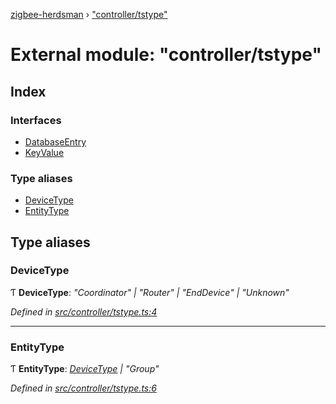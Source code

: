 [zigbee-herdsman](../README.md) › ["controller/tstype"](_controller_tstype_.md)

# External module: "controller/tstype"

## Index

### Interfaces

* [DatabaseEntry](../interfaces/_controller_tstype_.databaseentry.md)
* [KeyValue](../interfaces/_controller_tstype_.keyvalue.md)

### Type aliases

* [DeviceType](_controller_tstype_.md#devicetype)
* [EntityType](_controller_tstype_.md#entitytype)

## Type aliases

###  DeviceType

Ƭ **DeviceType**: *"Coordinator" | "Router" | "EndDevice" | "Unknown"*

*Defined in [src/controller/tstype.ts:4](https://github.com/Koenkk/zigbee-herdsman/blob/master/src/src/controller/tstype.ts#L4)*

___

###  EntityType

Ƭ **EntityType**: *[DeviceType](_controller_tstype_.md#devicetype) | "Group"*

*Defined in [src/controller/tstype.ts:6](https://github.com/Koenkk/zigbee-herdsman/blob/master/src/src/controller/tstype.ts#L6)*
